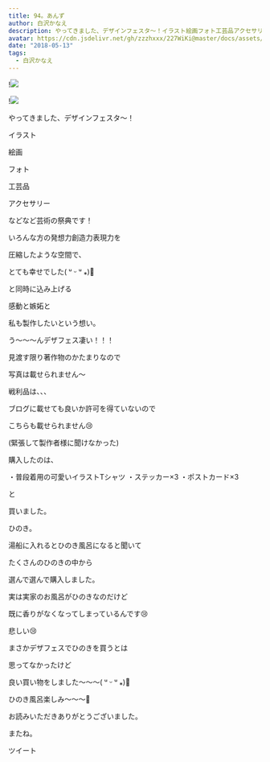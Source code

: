```yaml
---
title: 94。あんず
author: 白沢かなえ
description: やってきました、デザインフェスタ〜！イラスト絵画フォト工芸品アクセサリーなどなど芸術の祭典です！いろんな方の発想力創造力表現力を...
avatar: https://cdn.jsdelivr.net/gh/zzzhxxx/227WiKi@master/docs/assets/photo/avatar/kanae.jpg
date: "2018-05-13"
tags:
  - 白沢かなえ
---
```


!![](https://cdn.jsdelivr.net/gh/zzzhxxx/227WiKi-image@master/blog-image/kanae-2018-05-13_1.jpg)

!![](https://cdn.jsdelivr.net/gh/zzzhxxx/227WiKi-image@master/blog-image/kanae-2018-05-13_2.jpg)









やってきました、デザインフェスタ〜！







イラスト

絵画

フォト

工芸品

アクセサリー




などなど芸術の祭典です！






いろんな方の発想力創造力表現力を

圧縮したような空間で、

とても幸せでした( ᵘ ᵕ ᵘ ⁎)🧡










と同時に込み上げる


感動と嫉妬と

私も製作したいという想い。








う〜〜〜んデザフェス凄い！！！


















見渡す限り著作物のかたまりなので

写真は載せられません〜







戦利品は、、、



ブログに載せても良いか許可を得ていないので

こちらも載せられません😢

(緊張して製作者様に聞けなかった)










購入したのは、



・普段着用の可愛いイラストTシャツ
・ステッカー×3
・ポストカード×3









と












買いました。


ひのき。










湯船に入れるとひのき風呂になると聞いて

たくさんのひのきの中から

選んで選んで購入しました。








実は実家のお風呂がひのきなのだけど

既に香りがなくなってしまっているんです😢

悲しい😢








まさかデザフェスでひのきを買うとは

思ってなかったけど

良い買い物をしました〜〜〜( ᵘ ᵕ ᵘ ⁎)🧡















ひのき風呂楽しみ〜〜〜🛀




















お読みいただきありがとうございました。


またね。


ツイート



